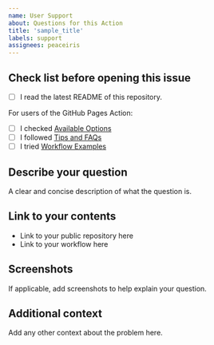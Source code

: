 ```yaml
---
name: User Support
about: Questions for this Action
title: 'sample_title'
labels: support
assignees: peaceiris
---
```


## Check list before opening this issue

- [ ] I read the latest README of this repository.

For users of the GitHub Pages Action:

- [ ] I checked [Available Options](https://github.com/peaceiris/actions-gh-pages#options)
- [ ] I followed [Tips and FAQs](https://github.com/peaceiris/actions-gh-pages#tips-and-faq)
- [ ] I tried [Workflow Examples](https://github.com/peaceiris/actions-gh-pages#examples)

## Describe your question

A clear and concise description of what the question is.

## Link to your contents

- Link to your public repository here
- Link to your workflow here

## Screenshots

If applicable, add screenshots to help explain your question.

## Additional context

Add any other context about the problem here.
